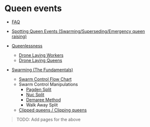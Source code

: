 # Queen events

* [FAQ](faq)
* [Spotting Queen Events (Swarming/Superseding/Emergency queen raising)](spotting)
* [Queenlessness](determining_queenlessness)
    * [Drone Laying Workers](drone_laying_workers)
    * [Drone Laying Queens](drone_laying_queen)

* [Swarming (The Fundamentals)](swarming)
    * [Swarm Control Flow Chart](swarnming/manipulations/flow)
    * Swarm Control Manipulations
        * [Pagden Split](swarming/manipulations/pagden)
        * [Nuc Split](swarming/manipulations/nuc)
        * [Demaree Method](swarming/manipulations/demaree)
        * Walk Away Split
    * [Clipped queens / Clipping queens](swarming/clipping)

    
> TODO: Add pages for the above